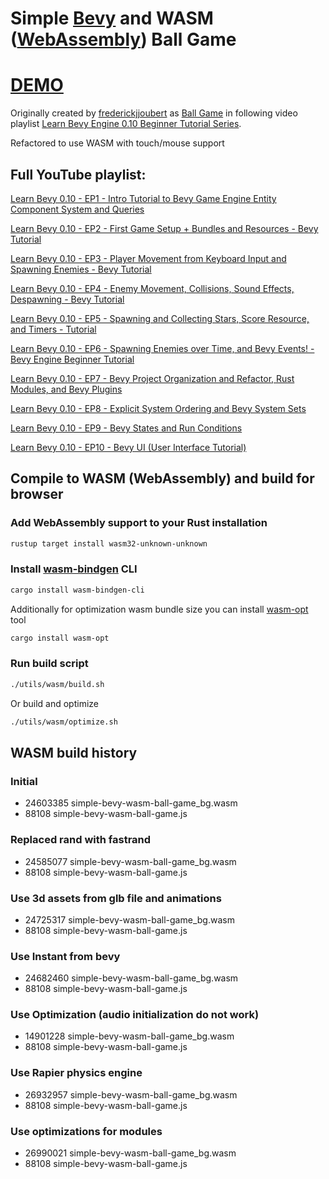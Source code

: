 # Simple [Bevy](https://bevyengine.org/) and WASM ([WebAssembly](https://webassembly.org/)) Ball Game

# [DEMO](https://volodalexey.github.io/simple-bevy-wasm-ball-game/)

Originally created by [frederickjjoubert](https://github.com/frederickjjoubert) as [Ball Game](https://github.com/frederickjjoubert/learn-bevy) in following video playlist [Learn Bevy Engine 0.10 Beginner Tutorial Series](https://www.youtube.com/watch?v=TQt-v_bFdao&list=PLVnntJRoP85JHGX7rGDu6LaF3fmDDbqyd&pp=iAQB).

Refactored to use WASM with touch/mouse support

## Full YouTube playlist:

[Learn Bevy 0.10 - EP1 - Intro Tutorial to Bevy Game Engine Entity Component System and Queries](https://www.youtube.com/watch?v=TQt-v_bFdao)

[Learn Bevy 0.10 - EP2 - First Game Setup + Bundles and Resources - Bevy Tutorial](https://www.youtube.com/watch?v=izhFutJiZgo)

[Learn Bevy 0.10 - EP3 - Player Movement from Keyboard Input and Spawning Enemies - Bevy Tutorial](https://www.youtube.com/watch?v=xnGMw5j5Xdo)

[Learn Bevy 0.10 - EP4 - Enemy Movement, Collisions, Sound Effects, Despawning - Bevy Tutorial](https://www.youtube.com/watch?v=4TjEo-gDgAg)

[Learn Bevy 0.10 - EP5 - Spawning and Collecting Stars, Score Resource, and Timers - Tutorial](https://www.youtube.com/watch?v=zdmZ95l-vzU)

[Learn Bevy 0.10 - EP6 - Spawning Enemies over Time, and Bevy Events! - Bevy Engine Beginner Tutorial](https://www.youtube.com/watch?v=GOl-kacs8TQ)

[Learn Bevy 0.10 - EP7 - Bevy Project Organization and Refactor, Rust Modules, and Bevy Plugins](https://www.youtube.com/watch?v=gy2G63SA-W8)

[Learn Bevy 0.10 - EP8 - Explicit System Ordering and Bevy System Sets](https://www.youtube.com/watch?v=i-Wczghlmxc)

[Learn Bevy 0.10 - EP9 - Bevy States and Run Conditions](https://www.youtube.com/watch?v=bD2rgvtXcq0)

[Learn Bevy 0.10 - EP10 - Bevy UI (User Interface Tutorial)](https://www.youtube.com/watch?v=iW19V3a96tY)

## Compile to WASM (WebAssembly) and build for browser

### Add WebAssembly support to your Rust installation
```sh
rustup target install wasm32-unknown-unknown
```

### Install [wasm-bindgen](https://github.com/rustwasm/wasm-bindgen) CLI
```sh
cargo install wasm-bindgen-cli
```
Additionally for optimization wasm bundle size you can install [wasm-opt](https://github.com/brson/wasm-opt-rs) tool
```sh
cargo install wasm-opt
```

### Run build script

```sh
./utils/wasm/build.sh
```
Or build and optimize
```sh
./utils/wasm/optimize.sh
```

## WASM build history

### Initial
- 24603385    simple-bevy-wasm-ball-game_bg.wasm
- 88108       simple-bevy-wasm-ball-game.js

### Replaced rand with fastrand
- 24585077    simple-bevy-wasm-ball-game_bg.wasm
- 88108       simple-bevy-wasm-ball-game.js

### Use 3d assets from glb file and animations
- 24725317    simple-bevy-wasm-ball-game_bg.wasm
- 88108       simple-bevy-wasm-ball-game.js

### Use Instant from bevy
- 24682460    simple-bevy-wasm-ball-game_bg.wasm
- 88108       simple-bevy-wasm-ball-game.js

### Use Optimization (audio initialization do not work)
- 14901228    simple-bevy-wasm-ball-game_bg.wasm
- 88108       simple-bevy-wasm-ball-game.js

### Use Rapier physics engine
- 26932957    simple-bevy-wasm-ball-game_bg.wasm
- 88108       simple-bevy-wasm-ball-game.js

### Use optimizations for modules
- 26990021    simple-bevy-wasm-ball-game_bg.wasm
- 88108       simple-bevy-wasm-ball-game.js